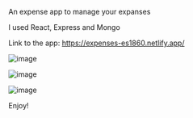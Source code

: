 An expense app to manage your expanses

I used React, Express and Mongo

Link to the app:
https://expenses-es1860.netlify.app/

![image](https://github.com/ErezStu/expenses/assets/88786771/fff5b100-3beb-4aa0-aa74-ef1f147af2df)

![image](https://github.com/ErezStu/expenses/assets/88786771/dd6a78ec-86db-4aaa-8274-f0b0273abfad)


![image](https://github.com/ErezStu/expenses/assets/88786771/7b1bd45f-5131-4420-aadf-16ab034350aa)

Enjoy!




